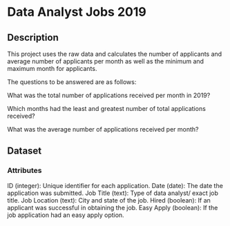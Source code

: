 # Data Analyst Jobs 2019

## Description
This project uses the raw data and calculates the number of applicants and average number of applicants per month as well as the minimum and maximum month for applicants.

The questions to be answered are as follows:

What was the total number of applications received per month in 2019?

Which months had the least and greatest number of total applications received?

What was the average number of applications received per month?

## Dataset
### Attributes
ID (integer): Unique identifier for each application.
Date (date): The date the application was submitted.
Job Title (text): Type of data analyst/ exact job title.
Job Location (text): City and state of the job.
Hired (boolean): If an applicant was successful in obtaining the job.
Easy Apply (boolean): If the job application had an easy apply option.
